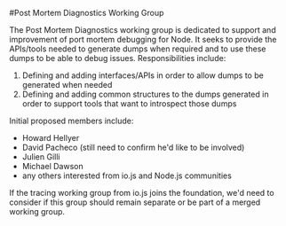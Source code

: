 #Post Mortem Diagnostics Working Group

The Post Mortem Diagnostics working group is dedicated to support and improvement of port mortem debugging for Node.  It seeks to provide the APIs/tools needed to generate dumps when required and to use these dumps to be able to debug issues. Responsibilities include:

1. Defining and adding interfaces/APIs in order to allow dumps to be generated when needed
2. Defining and adding common structures to the dumps generated in order to support tools that want to introspect those dumps

Initial proposed members include:

  + Howard Hellyer
  + David Pacheco (still need to confirm he'd like to be involved) 
  + Julien Gilli
  + Michael Dawson
  + any others interested from io.js and Node.js communities

If the tracing working group from io.js joins the foundation, we'd need to consider if this group should remain separate or be part of a merged working group.  


